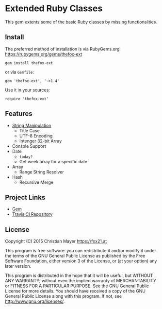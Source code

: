 # Extended Ruby Classes

This gem extents some of the basic Ruby classes by missing functionalities.

## Install

The preferred method of installation is via RubyGems.org:  
<https://rubygems.org/gems/thefox-ext>

	gem install thefox-ext

or via `Gemfile`:

	gem 'thefox-ext', '~>1.4'

Use it in your sources:

	require 'thefox-ext'

## Features

- [String Manipulation](lib/thefox-ext/ext/string.rb)
	- Title Case
	- UTF-8 Encoding
	- Intenger 32-bit Array
- Console Support
- Date
	- `today?`
	- Get week array for a specific date.
- Array
	- Range String Resolver
- Hash
	- Recursive Merge

## Project Links

- [Gem](https://rubygems.org/gems/thefox-ext)
- [Travis CI Repository](https://travis-ci.org/TheFox/ext.rb)

## License

Copyright (C) 2015 Christian Mayer <https://fox21.at>

This program is free software: you can redistribute it and/or modify it under the terms of the GNU General Public License as published by the Free Software Foundation, either version 3 of the License, or (at your option) any later version.

This program is distributed in the hope that it will be useful, but WITHOUT ANY WARRANTY; without even the implied warranty of MERCHANTABILITY or FITNESS FOR A PARTICULAR PURPOSE. See the GNU General Public License for more details. You should have received a copy of the GNU General Public License along with this program. If not, see <http://www.gnu.org/licenses/>.
